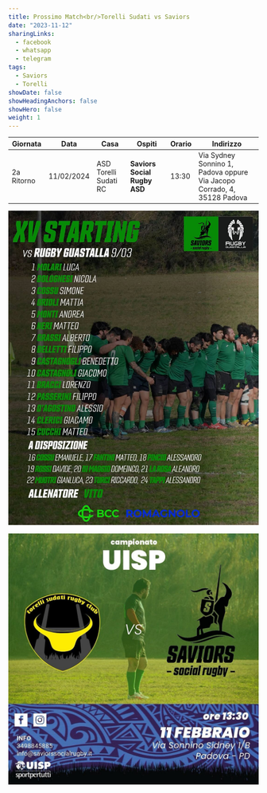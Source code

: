 ```yaml
---
title: Prossimo Match<br/>Torelli Sudati vs Saviors
date: "2023-11-12"
sharingLinks:
  - facebook
  - whatsapp
  - telegram
tags:
  - Saviors
  - Torelli
showDate: false
showHeadingAnchors: false
showHero: false
weight: 1
---
```


| Giornata   | Data       | Casa                  | Ospiti                       | Orario | Indirizzo                                                               |
| ---------- | ---------- | --------------------- | ---------------------------- | ------ | ----------------------------------------------------------------------- |
| 2a Ritorno | 11/02/2024 | ASD Torelli Sudati RC | **Saviors Social Rugby ASD** | 13:30  | Via Sydney Sonnino 1, Padova oppure Via Jacopo Corrado, 4, 35128 Padova |

![](./team.jpg)

![](./featured.jpg)
